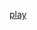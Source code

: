 [play](https://shinylive.io/r/editor/#code=NobwRAdghgtgpmAXGAZgSwB5wCYAcD2aEALgHQBOYANGAMb4lwlJgDEA5AAQCanAvJ0DdwClIAKQQGdSEiQEpxGUilEYMs2QB0IHTgC1+QkeKkz5gxcsEAvMatlX1WnVq3oseQiU4AeALScNDU5RFFlgwOC1SLCVdXCg0QBPGNDgpJjkuNZORN96GAAjIihifHJSFwg3HAIiYh9-CJCYpqjY6JaE5ODU0SaoDMHggazOKzz8QuLS8tdMGs96vwCE3taYtrVO4O7m+ODSQ6H0g6PR8fyi6BnOKAAbCXwKiCcuAFcJOEqUKFoGzmqHjq+z2TQgYTQKGCEG8ACYwgBGThwB5wTgQABUyggvgRjiqv1EAE4wtlgAiALqcADMADZYQAOBkABm+aAK-0BtS8fVWYTBEKhoggPgEePRyNRAOFuLCAGppTj4ZoquziaTOOSqdSACxaMAAXwpQA)
